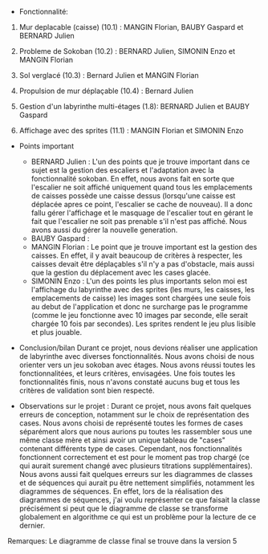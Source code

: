 - Fonctionnalité:
1. Mur deplacable (caisse) (10.1) : MANGIN Florian, BAUBY Gaspard et BERNARD Julien

2. Probleme de Sokoban (10.2) : BERNARD Julien, SIMONIN Enzo et MANGIN Florian

3. Sol verglacé (10.3) : Bernard Julien et MANGIN Florian

4. Propulsion de mur déplaçable (10.4) : Bernard Julien

5. Gestion d'un labyrinthe multi-étages (1.8): BERNARD Julien et BAUBY Gaspard

6. Affichage avec des sprites (11.1) : MANGIN Florian et SIMONIN Enzo

- Points important 

    - BERNARD Julien :
L'un des points que je trouve important dans ce sujet est la gestion des escaliers et l'adaptation avec la 
fonctionnalité sokoban. En effet, nous avons fait en sorte que l'escalier ne soit affiché uniquement quand
tous les emplacements de caisses possède une caisse dessus (lorsqu'une caisse est déplacée apres ce point,
l'escalier se cache de nouveau). Il a donc fallu gérer l'affichage et le masquage de l'escalier tout en 
gérant le fait que l'escalier ne soit pas prenable s'il n'est pas affiché. Nous avons aussi du gérer la
nouvelle generation.
    - BAUBY Gaspard : 
    - MANGIN Florian : Le point que je trouve important est la gestion des caisses. En effet, il y avait beaucoup de critères à respecter, les caisses devait être déplaçables s'il n'y a pas d'obstacle, mais aussi que la gestion du déplacement avec les cases glacée.
    - SIMONIN Enzo : 
L'un des points les plus importants selon moi est l'affichage du labyrinthe avec des sprites (les murs, les caisses, les emplacements 
de caisse) les images sont chargées une seule fois au debut de l'application et donc ne surcharge pas le programme (comme le jeu fonctionne
avec 10 images par seconde, elle serait chargée 10 fois par secondes). Les sprites rendent le jeu plus lisible et plus jouable.




- Conclusion/bilan
Durant ce projet, nous devions réaliser une application de labyrinthe avec diverses fonctionnalités. 
Nous avons choisi de nous orienter vers un jeu sokoban avec étages. Nous avons réussi toutes les fonctionnalitées, et
leurs critères, envisagées. Une fois toutes les fonctionnalités finis, nous n'avons constaté aucuns bug et tous les
critères de validation sont bien respecté.
- Observations sur le projet :
Durant ce projet, nous avons fait quelques erreurs de conception, notamment sur le choix de représentation des cases.
Nous avons choisi de représenté toutes les formes de cases séparément alors que nous aurions pu toutes les rassembler
sous une même classe mère et ainsi avoir un unique tableau de "cases" contenant différents type de cases. 
Cependant, nos fonctionnalités fonctionnent correctement et est pour le moment pas trop chargé (ce qui aurait surement
changé avec plusieurs titrations supplémentaires).
Nous avons aussi fait quelques erreurs sur les diagrammes de classes et de séquences qui aurait pu être nettement 
simplifiés, notamment les diagrammes de séquences. En effet, lors de la réalisation des diagrammes de séquences,
j'ai voulu représenter ce que faisait la classe précisément si peut que le diagramme de classe se transforme globalement
en algorithme ce qui est un problème pour la lecture de ce dernier.





Remarques:
Le diagramme de classe final se trouve dans la version 5